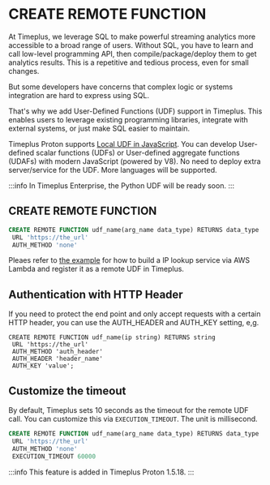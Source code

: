 # CREATE REMOTE FUNCTION
At Timeplus, we leverage SQL to make powerful streaming analytics more accessible to a broad range of users. Without SQL, you have to learn and call low-level programming API, then compile/package/deploy them to get analytics results. This is a repetitive and tedious process, even for small changes.

But some developers have concerns that complex logic or systems integration are hard to express using SQL.

That's why we add User-Defined Functions (UDF) support in Timeplus. This enables users to leverage existing programming libraries, integrate with external systems, or just make SQL easier to maintain.

Timeplus Proton supports [Local UDF in JavaScript](/js-udf). You can develop User-defined scalar functions (UDFs) or User-defined aggregate functions (UDAFs) with modern JavaScript (powered by V8). No need to deploy extra server/service for the UDF. More languages will be supported.

:::info
In Timeplus Enterprise, the Python UDF will be ready soon.
:::

## CREATE REMOTE FUNCTION
```sql
CREATE REMOTE FUNCTION udf_name(arg_name data_type) RETURNS data_type
 URL 'https://the_url'
 AUTH_METHOD 'none'
```

Pleaes refer to [the example](/remote-udf) for how to build a IP lookup service via AWS Lambda and register it as a remote UDF in Timeplus.

## Authentication with HTTP Header
If you need to protect the end point and only accept requests with a certain HTTP header, you can use the AUTH_HEADER and AUTH_KEY setting, e,g.

```
CREATE REMOTE FUNCTION udf_name(ip string) RETURNS string
 URL 'https://the_url'
 AUTH_METHOD 'auth_header'
 AUTH_HEADER 'header_name'
 AUTH_KEY 'value';
```

## Customize the timeout
By default, Timeplus sets 10 seconds as the timeout for the remote UDF call. You can customize this via `EXECUTION_TIMEOUT`. The unit is millisecond.

```sql
CREATE REMOTE FUNCTION udf_name(arg_name data_type) RETURNS data_type
 URL 'https://the_url'
 AUTH_METHOD 'none'
 EXECUTION_TIMEOUT 60000
```
:::info
This feature is added in Timeplus Proton 1.5.18.
:::
